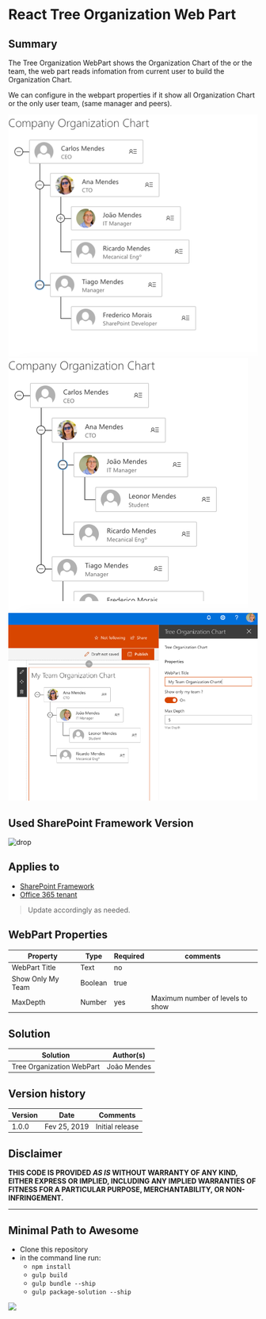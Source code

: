 # React Tree Organization Web Part

## Summary
The Tree Organization WebPart shows the Organization Chart of the  or the team, the web part reads  infomation from current user to build the Organization Chart.  

We can configure in the webpart properties if it show all Organization Chart or the only user team, (same manager and peers).
 


![Organization Chart Web Part](./assets/screenshot1.png)
![Organization Chart Web Part](./assets/screenshot2.png)
![Organization Chart Web Part](./assets/screenshot3.png)


## Used SharePoint Framework Version 
![drop](https://img.shields.io/badge/version-GA-green.svg)

## Applies to

* [SharePoint Framework](https:/dev.office.com/sharepoint)
* [Office 365 tenant](https://dev.office.com/sharepoint/docs/spfx/set-up-your-development-environment)

> Update accordingly as needed.

## WebPart Properties
 

Property |Type|Required| comments
--------------------|----|--------|----------
WebPart Title| Text| no|
Show Only My Team| Boolean | true 
MaxDepth | Number| yes | Maximum number of levels to show


## Solution

Solution|Author(s)
--------|---------
Tree Organization WebPart|João Mendes

## Version history

Version|Date|Comments
-------|----|--------
1.0.0|Fev 25, 2019|Initial release

## Disclaimer
**THIS CODE IS PROVIDED *AS IS* WITHOUT WARRANTY OF ANY KIND, EITHER EXPRESS OR IMPLIED, INCLUDING ANY IMPLIED WARRANTIES OF FITNESS FOR A PARTICULAR PURPOSE, MERCHANTABILITY, OR NON-INFRINGEMENT.**

---

## Minimal Path to Awesome

- Clone this repository
- in the command line run:
  - `npm install`
  - `gulp build`
  - `gulp bundle --ship`
  - `gulp package-solution --ship`


<img src="https://telemetry.sharepointpnp.com/sp-dev-fx-webparts/samples/readme-template" />
